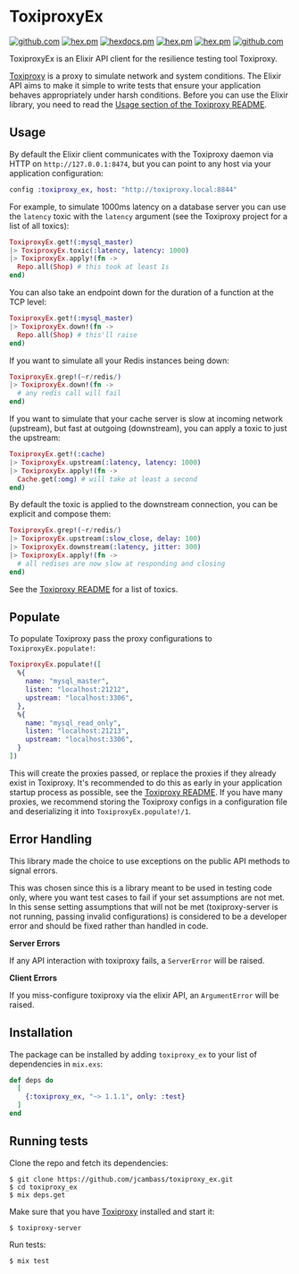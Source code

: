 # ToxiproxyEx

[![github.com](https://github.com/Jcambass/toxiproxy_ex/workflows/.github/workflows/main.yml/badge.svg)](https://github.com/Jcambass/toxiproxy_ex/actions)
[![hex.pm](https://img.shields.io/hexpm/v/toxiproxy_ex.svg)](https://hex.pm/packages/toxiproxy_ex)
[![hexdocs.pm](https://img.shields.io/badge/api-docs-lightgreen.svg)](https://hexdocs.pm/toxiproxy_ex/api-reference.html)
[![hex.pm](https://img.shields.io/hexpm/dt/toxiproxy_ex.svg)](https://hex.pm/packages/toxiproxy_ex)
[![hex.pm](https://img.shields.io/hexpm/l/toxiproxy_ex.svg)](https://hex.pm/packages/toxiproxy_ex)
[![github.com](https://img.shields.io/github/last-commit/Jcambass/toxiproxy_ex.svg)](https://github.com/Jcambass/toxiproxy_ex/commits/main)

<!-- MDOC !-->

ToxiproxyEx is an Elixir API client for the resilience testing tool Toxiproxy.

[Toxiproxy](https://github.com/shopify/toxiproxy) is a proxy to simulate network
and system conditions. The Elixir API aims to make it simple to write tests that
ensure your application behaves appropriately under harsh conditions. Before you
can use the Elixir library, you need to read the [Usage section of the Toxiproxy
README](https://github.com/shopify/toxiproxy#usage).

## Usage

By default the Elixir client communicates with the Toxiproxy daemon via HTTP on `http://127.0.0.1:8474`, but you can point to any host via your application configuration:
```elixir
config :toxiproxy_ex, host: "http://toxiproxy.local:8844"
```

For example, to simulate 1000ms latency on a database server you can use the
`latency` toxic with the `latency` argument (see the Toxiproxy project for a
list of all toxics):

```elixir
ToxiproxyEx.get!(:mysql_master)
|> ToxiproxyEx.toxic(:latency, latency: 1000)
|> ToxiproxyEx.apply!(fn ->
  Repo.all(Shop) # this took at least 1s
end)
```

You can also take an endpoint down for the duration of a function at the TCP level:

```elixir
ToxiproxyEx.get!(:mysql_master)
|> ToxiproxyEx.down!(fn ->
  Repo.all(Shop) # this'll raise
end)
```

If you want to simulate all your Redis instances being down:

```elixir
ToxiproxyEx.grep!(~r/redis/)
|> ToxiproxyEx.down!(fn ->
  # any redis call will fail
end)
```

If you want to simulate that your cache server is slow at incoming network
(upstream), but fast at outgoing (downstream), you can apply a toxic to just the
upstream:

```elixir
ToxiproxyEx.get!(:cache)
|> ToxiproxyEx.upstream(:latency, latency: 1000)
|> ToxiproxyEx.apply!(fn ->
  Cache.get(:omg) # will take at least a second
end)
```

By default the toxic is applied to the downstream connection, you can be
explicit and compose them:

```elixir
ToxiproxyEx.grep!(~r/redis/)
|> ToxiproxyEx.upstream(:slow_close, delay: 100)
|> ToxiproxyEx.downstream(:latency, jitter: 300)
|> ToxiproxyEx.apply!(fn ->
  # all redises are now slow at responding and closing
end)
```

See the [Toxiproxy README](https://github.com/shopify/toxiproxy#Toxics) for a
list of toxics.

## Populate

To populate Toxiproxy pass the proxy configurations to `ToxiproxyEx.populate!`:

```elixir
ToxiproxyEx.populate!([
  %{
    name: "mysql_master",
    listen: "localhost:21212",
    upstream: "localhost:3306",
  },
  %{
    name: "mysql_read_only",
    listen: "localhost:21213",
    upstream: "localhost:3306",
  }
])
```

This will create the proxies passed, or replace the proxies if they already exist in Toxiproxy.
It's recommended to do this as early in your application startup process as possible, see the
[Toxiproxy README](https://github.com/shopify/toxiproxy#usage). If you have many
proxies, we recommend storing the Toxiproxy configs in a configuration file and
deserializing it into `ToxiproxyEx.populate!/1`.

## Error Handling

This library made the choice to use exceptions on the public API methods to signal errors.

This was chosen since this is a library meant to be used in testing code only, where you want test cases to fail if your set assumptions are not met. In this sense setting assumptions that will not be met (toxiproxy-server is not running, passing invalid configurations) is considered to be a developer error and should be fixed rather than handled in code.

**Server Errors**

If any API interaction with toxiproxy fails, a `ServerError` will be raised.

**Client Errors**

If you miss-configure toxiproxy via the elixir API, an `ArgumentError` will be raised.

<!-- MDOC !-->

## Installation

The package can be installed
by adding `toxiproxy_ex` to your list of dependencies in `mix.exs`:

```elixir
def deps do
  [
    {:toxiproxy_ex, "~> 1.1.1", only: :test}
  ]
end
```

## Running tests

Clone the repo and fetch its dependencies:

    $ git clone https://github.com/jcambass/toxiproxy_ex.git
    $ cd toxiproxy_ex
    $ mix deps.get

Make sure that you have [Toxiproxy](https://github.com/Shopify/toxiproxy) installed and start it:

    $ toxiproxy-server

Run tests:

    $ mix test
